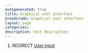 ```yaml
---
autogenerated: true
title: Graphical user interface
breadcrumb: Graphical user interface
layout: page
categories: 
description: test description
---
```


1.  REDIRECT [User input](User_input)
